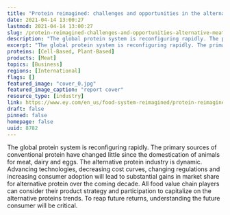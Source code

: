 ```yaml
---
title: "Protein reimagined: challenges and opportunities in the alternative meat industry"
date: 2021-04-14 13:00:27
lastmod: 2021-04-14 13:00:27
slug: /protein-reimagined-challenges-and-opportunities-alternative-meat-industry
description: "The global protein system is reconfiguring rapidly. The primary sources of conventional protein have changed little since the domestication of animals for meat, dairy and eggs. The alternative protein industry is dynamic. Advancing technologies, decreasing cost curves, changing regulations and increasing consumer adoption will lead to substantial gains in market share for alternative protein over the coming decade. All food value chain players can consider their product strategy and participation to capitalize on the alternative proteins trends."
excerpt: "The global protein system is reconfiguring rapidly. The primary sources of conventional protein have changed little since the domestication of animals for meat, dairy and eggs. The alternative protein industry is dynamic. Advancing technologies, decreasing cost curves, changing regulations and increasing consumer adoption will lead to substantial gains in market share for alternative protein over the coming decade. All food value chain players can consider their product strategy and participation to capitalize on the alternative proteins trends."
proteins: [Cell-Based, Plant-Based]
products: [Meat]
topics: [Business]
regions: [International]
flags: []
featured_image: "cover_0.jpg"
featured_image_caption: "report cover"
resource_type: [industry]
link: https://www.ey.com/en_us/food-system-reimagined/protein-reimagined-challenges-and-opportunities-in-the-alternative-meat-industry
draft: false
pinned: false
homepage: false
uuid: 8782
---
```

The global protein system is reconfiguring rapidly. The primary sources
of conventional protein have changed little since the domestication of
animals for meat, dairy and eggs. The alternative protein industry is
dynamic. Advancing technologies, decreasing cost curves, changing
regulations and increasing consumer adoption will lead to substantial
gains in market share for alternative protein over the coming decade.
All food value chain players can consider their product strategy and
participation to capitalize on the alternative proteins trends. To reap
future returns, understanding the future consumer will be critical.
